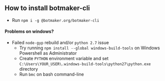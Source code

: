 ## How to install botmaker-cli

- Run `npm i -g @botmaker.org/botmaker-cli`

#### Problems on windows?

- Failed `node-gyp` rebuild and/or `python 2.7` issue
  - Try running `npm install --global windows-build-tools` on Windows Powershell
    as Administrator
  - Create `PYTHON` environment variable and set
    `C:\Users\YOUR_USER\.windows-build-tools\python27\python.exe` directory
  - Run `bmc` on bash command-line
